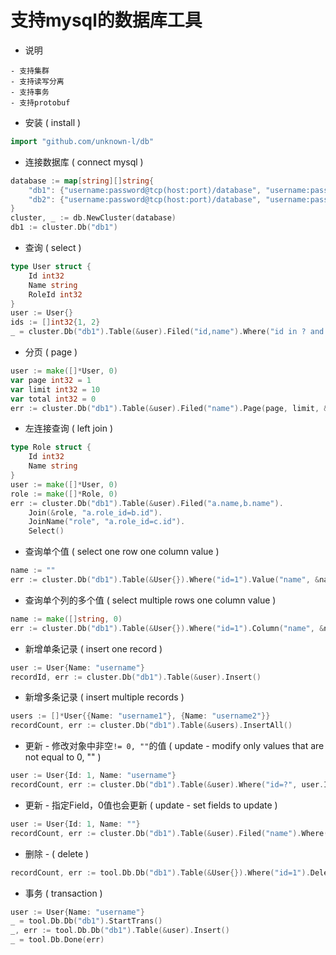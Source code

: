 # 支持mysql的数据库工具
- 说明
```
- 支持集群
- 支持读写分离
- 支持事务
- 支持protobuf
```
- 安装 ( install )
```go
import "github.com/unknown-l/db"
```
- 连接数据库 ( connect mysql )
```go
database := map[string][]string{
    "db1": {"username:password@tcp(host:port)/database", "username:password@tcp(host:port)/database"},
    "db2": {"username:password@tcp(host:port)/database", "username:password@tcp(host:port)/database"},
}
cluster, _ := db.NewCluster(database)
db1 := cluster.Db("db1")
```
- 查询 ( select )
```go
type User struct {
    Id int32
    Name string
    RoleId int32
}
user := User{}
ids := []int32{1, 2}
_ = cluster.Db("db1").Table(&user).Filed("id,name").Where("id in ? and name = ?", ids, "a").Find()
```
- 分页 ( page )
```go
user := make([]*User, 0)
var page int32 = 1
var limit int32 = 10
var total int32 = 0
err := cluster.Db("db1").Table(&user).Filed("name").Page(page, limit, &total)
```
- 左连接查询 ( left join )
```go
type Role struct {
    Id int32
    Name string
}
user := make([]*User, 0)
role := make([]*Role, 0)
err := cluster.Db("db1").Table(&user).Filed("a.name,b.name").
    Join(&role, "a.role_id=b.id").
    JoinName("role", "a.role_id=c.id").
    Select()
```
- 查询单个值 ( select one row one column value )
```go
name := ""
err := cluster.Db("db1").Table(&User{}).Where("id=1").Value("name", &name)
```
- 查询单个列的多个值 ( select multiple rows one column value )
```go
name := make([]string, 0)
err := cluster.Db("db1").Table(&User{}).Where("id=1").Column("name", &name)
```
- 新增单条记录 ( insert one record )
```go
user := User{Name: "username"}
recordId, err := cluster.Db("db1").Table(&user).Insert()
```
- 新增多条记录 ( insert multiple records )
```go
users := []*User{{Name: "username1"}, {Name: "username2"}}
recordCount, err := cluster.Db("db1").Table(&users).InsertAll()
```
- 更新 - 修改对象中非空`!= 0, ""`的值 ( update - modify only values that are not equal to 0, "" )
```go
user := User{Id: 1, Name: "username"}
recordCount, err := cluster.Db("db1").Table(&user).Where("id=?", user.Id).Update()
```
- 更新 - 指定Field，0值也会更新 ( update - set fields to update )
```go
user := User{Id: 1, Name: ""}
recordCount, err := cluster.Db("db1").Table(&user).Filed("name").Where("id=?", user.Id).Update()
```
- 删除 - ( delete )
```go
recordCount, err := tool.Db.Db("db1").Table(&User{}).Where("id=1").Delete()
```
- 事务 ( transaction )
```go
user := User{Name: "username"}
_ = tool.Db.Db("db1").StartTrans()
_, err := tool.Db.Db("db1").Table(&user).Insert()
_ = tool.Db.Done(err)
```